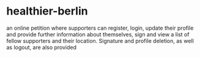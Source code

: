 # healthier-berlin
an online petition where supporters can register, login, update their profile and provide further information about themselves, sign and view a list of fellow supporters and their location. Signature and profile deletion, as well as logout, are also provided
